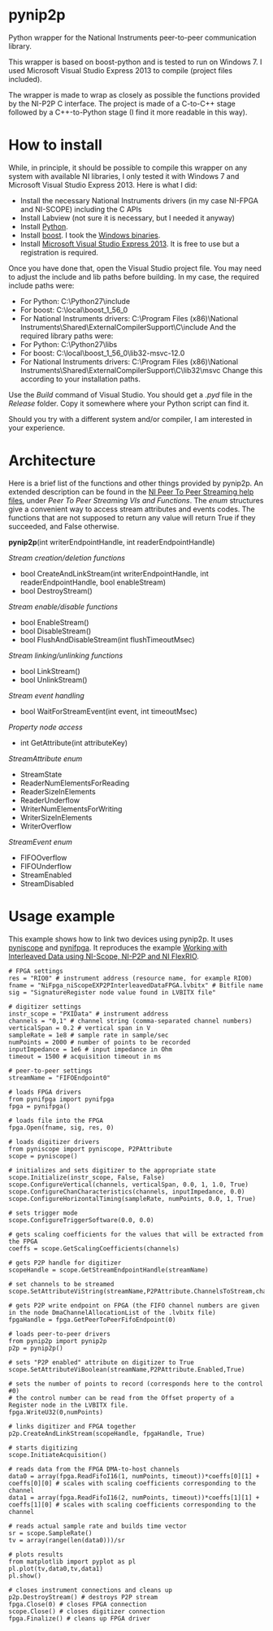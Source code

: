 pynip2p
=======

Python wrapper for the National Instruments peer-to-peer communication library.

This wrapper is based on boost-python and is tested to run on Windows 7.
I used Microsoft Visual Studio Express 2013 to compile (project files included).

The wrapper is made to wrap as closely as possible the functions provided by the NI-P2P C interface. The project is made of a C-to-C++ stage followed by a C++-to-Python stage (I find it more readable in this way).

How to install
==============

While, in principle, it should be possible to compile this wrapper on any system with available NI libraries, I only tested it with Windows 7 and Microsoft Visual Studio Express 2013. Here is what I did:

* Install the necessary National Instruments drivers (in my case NI-FPGA and NI-SCOPE) including the C APIs
* Install Labview (not sure it is necessary, but I needed it anyway)
* Install [Python](http://www.python.org).
* Install [boost](http://www.boost.org). I took the [Windows binaries](http://sourceforge.net/projects/boost/).
* Install [Microsoft Visual Studio Express 2013](http://visualstudio.com). It is free to use but a registration is required.

Once you have done that, open the Visual Studio project file. You may need to adjust the include and lib paths before building.
In my case, the required include paths were:
* For Python: C:\Python27\include
* For boost: C:\local\boost_1_56_0
* For National Instruments drivers: C:\Program Files (x86)\National Instruments\Shared\ExternalCompilerSupport\C\include
And the required library paths were:
* For Python: C:\Python27\libs
* For boost: C:\local\boost_1_56_0\lib32-msvc-12.0
* For National Instruments drivers: C:\Program Files (x86)\National Instruments\Shared\ExternalCompilerSupport\C\lib32\msvc
Change this according to your installation paths.

Use the *Build* command of Visual Studio. You should get a *.pyd* file in the *Release* folder. Copy it somewhere where your Python script can find it.

Should you try with a different system and/or compiler, I am interested in your experience.

Architecture
============

Here is a brief list of the functions and other things provided by pynip2p. An extended description can be found in the [NI Peer To Peer Streaming help files](http://zone.ni.com/reference/en-XX/help/372831A-01/), under *Peer To Peer Streaming VIs and Functions*.
The *enum* structures give a convenient way to access stream attributes and events codes.
The functions that are not supposed to return any value will return True if they succeeded, and False otherwise.

**pynip2p**(int writerEndpointHandle, int readerEndpointHandle)

*Stream creation/deletion functions*
* bool CreateAndLinkStream(int writerEndpointHandle, int readerEndpointHandle, bool enableStream)
* bool DestroyStream()

*Stream enable/disable functions*
* bool EnableStream()
* bool DisableStream()
* bool FlushAndDisableStream(int flushTimeoutMsec)

*Stream linking/unlinking functions*
* bool LinkStream()
* bool UnlinkStream()

*Stream event handling*
* bool WaitForStreamEvent(int event, int timeoutMsec)

*Property node access*
* int GetAttribute(int attributeKey)

*StreamAttribute enum*
* StreamState
* ReaderNumElementsForReading
* ReaderSizeInElements
* ReaderUnderflow
* WriterNumElementsForWriting
* WriterSizeInElements
* WriterOverflow

*StreamEvent enum*
* FIFOOverflow
* FIFOUnderflow
* StreamEnabled
* StreamDisabled


Usage example
=============

This example shows how to link two devices using pynip2p. It uses [pyniscope](http://github.com/vpaeder/pyniscope) and [pynifpga](http://github.com/vpaeder/pynifpga). It reproduces the example [Working with Interleaved Data using NI-Scope, NI-P2P and NI FlexRIO](http://www.ni.com/example/31370/en/).

	# FPGA settings
	res = "RIO0" # instrument address (resource name, for example RIO0)
	fname = "NiFpga_niScopeEXP2PInterleavedDataFPGA.lvbitx" # Bitfile name
	sig = "SignatureRegister node value found in LVBITX file"
	
	# digitizer settings
	instr_scope = "PXIData" # instrument address
	channels = "0,1" # channel string (comma-separated channel numbers)
	verticalSpan = 0.2 # vertical span in V
	sampleRate = 1e8 # sample rate in sample/sec
	numPoints = 2000 # number of points to be recorded
	inputImpedance = 1e6 # input impedance in Ohm
	timeout = 1500 # acquisition timeout in ms
	
	# peer-to-peer settings
	streamName = "FIFOEndpoint0"
	
	# loads FPGA drivers
	from pynifpga import pynifpga
	fpga = pynifpga()
	
	# loads file into the FPGA
	fpga.Open(fname, sig, res, 0)
	
	# loads digitizer drivers
	from pyniscope import pyniscope, P2PAttribute
	scope = pyniscope()
	
	# initializes and sets digitizer to the appropriate state
	scope.Initialize(instr_scope, False, False)
	scope.ConfigureVertical(channels, verticalSpan, 0.0, 1, 1.0, True)
	scope.ConfigureChanCharacteristics(channels, inputImpedance, 0.0)
	scope.ConfigureHorizontalTiming(sampleRate, numPoints, 0.0, 1, True)
	
	# sets trigger mode
	scope.ConfigureTriggerSoftware(0.0, 0.0)
	
	# gets scaling coefficients for the values that will be extracted from the FPGA
	coeffs = scope.GetScalingCoefficients(channels)
	
	# gets P2P handle for digitizer
	scopeHandle = scope.GetStreamEndpointHandle(streamName)
	
	# set channels to be streamed
	scope.SetAttributeViString(streamName,P2PAttribute.ChannelsToStream,channels)
	
	# gets P2P write endpoint on FPGA (the FIFO channel numbers are given in the node DmaChannelAllocationList of the .lvbitx file)
	fpgaHandle = fpga.GetPeerToPeerFifoEndpoint(0)
	
	# loads peer-to-peer drivers
	from pynip2p import pynip2p
	p2p = pynip2p()
	
	# sets "P2P enabled" attribute on digitizer to True
	scope.SetAttributeViBoolean(streamName,P2PAttribute.Enabled,True)
	
	# sets the number of points to record (corresponds here to the control #0)
	# the control number can be read from the Offset property of a Register node in the LVBITX file.
	fpga.WriteU32(0,numPoints)
	
	# links digitizer and FPGA together
	p2p.CreateAndLinkStream(scopeHandle, fpgaHandle, True)
	
	# starts digitizing
	scope.InitiateAcquisition()
	
	# reads data from the FPGA DMA-to-host channels
	data0 = array(fpga.ReadFifoI16(1, numPoints, timeout))*coeffs[0][1] + coeffs[0][0] # scales with scaling coefficients corresponding to the channel
	data1 = array(fpga.ReadFifoI16(2, numPoints, timeout))*coeffs[1][1] + coeffs[1][0] # scales with scaling coefficients corresponding to the channel
	
	# reads actual sample rate and builds time vector
	sr = scope.SampleRate()
	tv = array(range(len(data0)))/sr
	
	# plots results
	from matplotlib import pyplot as pl
	pl.plot(tv,data0,tv,data1)
	pl.show()
	
	# closes instrument connections and cleans up
	p2p.DestroyStream() # destroys P2P stream
	fpga.Close(0) # closes FPGA connection
	scope.Close() # closes digitizer connection
	fpga.Finalize() # cleans up FPGA driver
